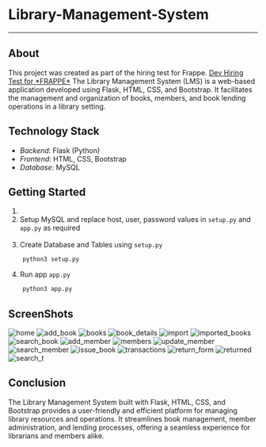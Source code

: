 # Library-Management-System
<hr>

## About
    
<p> This project was created as part of the hiring test for Frappe. <a href='https://frappe.io/dev-hiring-test'>Dev Hiring Test for *FRAPPE*</a>
    The Library Management System (LMS) is a web-based application developed using Flask, HTML, CSS, and Bootstrap. It facilitates the management and organization of books, members, and book lending operations in a library setting.</p>


## Technology Stack
- *Backend*: Flask (Python)
- *Frontend*: HTML, CSS, Bootstrap
- *Database*: MySQL

## Getting Started
1.
2. Setup MySQL and replace host, user, password values in `setup.py` and `app.py` as required </br></br>
3. Create Database and Tables using `setup.py`
```bash
    python3 setup.py
```
4. Run app `app.py`
```bash
    python3 app.py
```

## ScreenShots
![home](https://github.com/khushi8112/LMS/assets/142375893/cd39b46a-2c59-4394-9219-4ffbc5924aac)
![add_book](https://github.com/khushi8112/LMS/assets/142375893/c6c4a58c-9a50-41c6-83a2-cbb5d89d3f0d)
![books](https://github.com/khushi8112/LMS/assets/142375893/56a71d68-8baf-4336-aa09-ad2c27df42af)
![book_details](https://github.com/khushi8112/LMS/assets/142375893/796ee185-2bda-42ba-85a2-4e562bafe510)
![import](https://github.com/khushi8112/LMS/assets/142375893/da3c9cff-59ea-4ae6-beb0-bc8baa4e5829)
![imported_books](https://github.com/khushi8112/LMS/assets/142375893/f839aa92-0e27-45b1-aa71-1a3d0bd86dd5)
![search_book](https://github.com/khushi8112/LMS/assets/142375893/20799799-0377-4a20-bbf4-6d9697f5bd97)
![add_member](https://github.com/khushi8112/LMS/assets/142375893/86cb3a34-7e13-4cf5-81a6-ff7f3e4deb9e)
![members](https://github.com/khushi8112/LMS/assets/142375893/b51d154e-7582-407e-a51e-d35046f6a92d)
![update_member](https://github.com/khushi8112/LMS/assets/142375893/54ffd7cd-a019-43e8-9712-cf2de614482d)
![search_member](https://github.com/khushi8112/LMS/assets/142375893/b6c3ac64-e0e8-4d5b-90df-24914da418a5)
![issue_book](https://github.com/khushi8112/LMS/assets/142375893/b7f1d88f-e081-483f-839d-b3f31e804188)
![transactions](https://github.com/khushi8112/LMS/assets/142375893/57739154-42d4-4567-805c-7af58ebf0129)
![return_form](https://github.com/khushi8112/LMS/assets/142375893/936312e6-c02e-4f94-84ab-fc7375566caa)
![returned](https://github.com/khushi8112/LMS/assets/142375893/7c282c73-743e-49c4-b384-037950403dcf)
![search_t](https://github.com/khushi8112/LMS/assets/142375893/5886d220-7264-4703-8673-862e04d47fbc)





## Conclusion
The Library Management System built with Flask, HTML, CSS, and Bootstrap provides a user-friendly and efficient platform for managing library resources and operations. It streamlines book management, member administration, and lending processes, offering a seamless experience for librarians and members alike.
